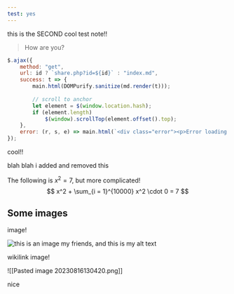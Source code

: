 ```yaml
---
test: yes
---
```


this is the SECOND cool test note!!

> How are you?

```js
$.ajax({  
    method: "get",  
    url: id ? `share.php?id=${id}` : "index.md",  
    success: t => {  
        main.html(DOMPurify.sanitize(md.render(t)));  
  
        // scroll to anchor  
        let element = $(window.location.hash);  
        if (element.length)  
            $(window).scrollTop(element.offset().top);  
    },  
    error: (r, s, e) => main.html(`<div class="error"><p>Error loading shared note with id <code>${id}</code>: ${e}</p><p><a href="#">Home</a></p></div>`)  
});
```

cool!!

blah blah i added and removed this

The following is $x^2 = 7$, but more complicated!
$$
x^2 + \sum_{i = 1}^{10000} x^2 \cdot 0 = 7
$$

## Some images

image!

![this is an image my friends, and this is my alt text](Obsidian_TtC7w4GA86.png)

wikilink image!

![[Pasted image 20230816130420.png]]

nice